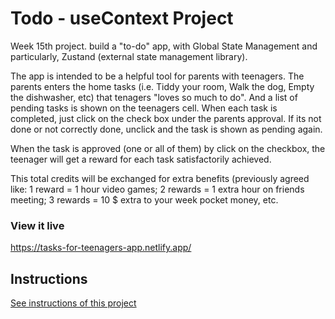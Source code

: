 
# Todo - useContext Project

Week 15th project. build a "to-do" app, with Global State Management and particularly, Zustand (external state management library). 

The app is intended to be a helpful tool for parents with teenagers. 
The parents enters the home tasks (i.e. Tiddy your room, Walk the dog, Empty the dishwasher, etc) that tenagers "loves so much to do". And a list of pending tasks is shown on the teenagers cell. When each task is completed, just click on the check box under the parents approval. If its not done or not correctly done, unclick and the task is shown as pending again. 

When the task is approved (one or all of them)  by click on the checkbox, the teenager will get a reward for each task satisfactorily achieved. 

This total credits will be exchanged for extra benefits (previously agreed like: 1 reward = 1 hour video games; 2 rewards = 1 extra hour on friends meeting; 3 rewards = 10 $ extra to your week pocket money, etc. 



### View it live

https://tasks-for-teenagers-app.netlify.app/

## Instructions

<a href="instructions.md">
   See instructions of this project
  </a>
